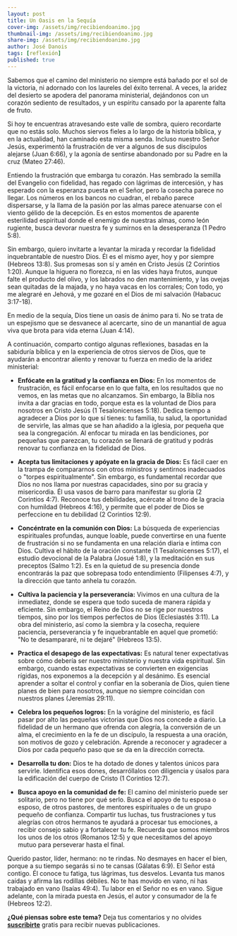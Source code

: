 ```yaml
---
layout: post
title: Un Oasis en la Sequía
cover-img: /assets/img/recibiendoanimo.jpg
thumbnail-img: /assets/img/recibiendoanimo.jpg
share-img: /assets/img/recibiendoanimo.jpg
author: José Danois
tags: [reflexión]
published: true
---
```

Sabemos que el camino del ministerio no siempre está bañado por el sol de la victoria, ni adornado con los laureles del éxito terrenal. A veces, la aridez del desierto se apodera del panorama ministerial, dejándonos con un corazón sediento de resultados, y un espíritu cansado por la aparente falta de fruto.

Si hoy te encuentras atravesando este valle de sombra, quiero recordarte que no estás solo. Muchos siervos fieles a lo largo de la historia bíblica, y en la actualidad, han caminado esta misma senda. Incluso nuestro Señor Jesús, experimentó la frustración de ver a algunos de sus discípulos alejarse (Juan 6:66), y la agonía de sentirse abandonado por su Padre en la cruz (Mateo 27:46).

Entiendo la frustración que embarga tu corazón. Has sembrado la semilla del Evangelio con fidelidad, has regado con lágrimas de intercesión, y has esperado con la esperanza puesta en el Señor, pero la cosecha parece no llegar. Los números en los bancos no cuadran, el rebaño parece dispersarse, y la llama de la pasión por las almas parece atenuarse con el viento gélido de la decepción. Es en estos momentos de aparente esterilidad espiritual donde el enemigo de nuestras almas, como león rugiente, busca devorar nuestra fe y sumirnos en la desesperanza (1 Pedro 5:8).

Sin embargo, quiero invitarte a levantar la mirada y recordar la fidelidad inquebrantable de nuestro Dios. Él es el mismo ayer, hoy y por siempre (Hebreos 13:8). Sus promesas son sí y amén en Cristo Jesús (2 Corintios 1:20). Aunque la higuera no florezca, ni en las vides haya frutos, aunque falte el producto del olivo, y los labrados no den mantenimiento, y las ovejas sean quitadas de la majada, y no haya vacas en los corrales; Con todo, yo me alegraré en Jehová, y me gozaré en el Dios de mi salvación (Habacuc 3:17-18).

En medio de la sequía, Dios tiene un oasis de ánimo para ti. No se trata de un espejismo que se desvanece al acercarte, sino de un manantial de agua viva que brota para vida eterna (Juan 4:14).

A continuación, comparto contigo algunas reflexiones, basadas en la sabiduría bíblica y en la experiencia de otros siervos de Dios, que te ayudarán a encontrar aliento y renovar tu fuerza en medio de la aridez ministerial:

-   **Enfócate en la gratitud y la confianza en Dios:** En los momentos de frustración, es fácil enfocarse en lo que falta, en los resultados que no vemos, en las metas que no alcanzamos. Sin embargo, la Biblia nos invita a dar gracias en todo, porque esta es la voluntad de Dios para nosotros en Cristo Jesús (1 Tesalonicenses 5:18). Dedica tiempo a agradecer a Dios por lo que sí tienes: tu familia, tu salud, la oportunidad de servirle, las almas que se han añadido a la iglesia, por pequeña que sea la congregación. Al enfocar tu mirada en las bendiciones, por pequeñas que parezcan, tu corazón se llenará de gratitud y podrás renovar tu confianza en la fidelidad de Dios.
    
-   **Acepta tus limitaciones y apóyate en la gracia de Dios:** Es fácil caer en la trampa de compararnos con otros ministros y sentirnos inadecuados o "torpes espiritualmente". Sin embargo, es fundamental recordar que Dios no nos llama por nuestras capacidades, sino por su gracia y misericordia. Él usa vasos de barro para manifestar su gloria (2 Corintios 4:7). Reconoce tus debilidades, acércate al trono de la gracia con humildad (Hebreos 4:16), y permite que el poder de Dios se perfeccione en tu debilidad (2 Corintios 12:9).
    
-   **Concéntrate en la comunión con Dios:** La búsqueda de experiencias espirituales profundas, aunque loable, puede convertirse en una fuente de frustración si no se fundamenta en una relación diaria e íntima con Dios. Cultiva el hábito de la oración constante (1 Tesalonicenses 5:17), el estudio devocional de la Palabra (Josué 1:8), y la meditación en sus preceptos (Salmo 1:2). Es en la quietud de su presencia donde encontrarás la paz que sobrepasa todo entendimiento (Filipenses 4:7), y la dirección que tanto anhela tu corazón.
    
-   **Cultiva la paciencia y la perseverancia:** Vivimos en una cultura de la inmediatez, donde se espera que todo suceda de manera rápida y eficiente. Sin embargo, el Reino de Dios no se rige por nuestros tiempos, sino por los tiempos perfectos de Dios (Eclesiastés 3:11). La obra del ministerio, así como la siembra y la cosecha, requiere paciencia, perseverancia y fe inquebrantable en aquel que prometió: "No te desampararé, ni te dejaré" (Hebreos 13:5).
    
-   **Practica el desapego de las expectativas:** Es natural tener expectativas sobre cómo debería ser nuestro ministerio y nuestra vida espiritual. Sin embargo, cuando estas expectativas se convierten en exigencias rígidas, nos exponemos a la decepción y al desánimo. Es esencial aprender a soltar el control y confiar en la soberanía de Dios, quien tiene planes de bien para nosotros, aunque no siempre coincidan con nuestros planes (Jeremías 29:11).
    
-   **Celebra los pequeños logros:** En la vorágine del ministerio, es fácil pasar por alto las pequeñas victorias que Dios nos concede a diario. La fidelidad de un hermano que ofrenda con alegría, la conversión de un alma, el crecimiento en la fe de un discípulo, la respuesta a una oración, son motivos de gozo y celebración. Aprende a reconocer y agradecer a Dios por cada pequeño paso que se da en la dirección correcta.
    
-   **Desarrolla tu don:** Dios te ha dotado de dones y talentos únicos para servirle. Identifica esos dones, desarróllalos con diligencia y úsalos para la edificación del cuerpo de Cristo (1 Corintios 12:7).
    
-   **Busca apoyo en la comunidad de fe:** El camino del ministerio puede ser solitario, pero no tiene por qué serlo. Busca el apoyo de tu esposa o esposo, de otros pastores, de mentores espirituales o de un grupo pequeño de confianza. Compartir tus luchas, tus frustraciones y tus alegrías con otros hermanos te ayudará a procesar tus emociones, a recibir consejo sabio y a fortalecer tu fe. Recuerda que somos miembros los unos de los otros (Romanos 12:5) y que necesitamos del apoyo mutuo para perseverar hasta el final.
    
Querido pastor, líder, hermano: no te rindas. No desmayes en hacer el bien, porque a su tiempo segarás si no te cansas (Gálatas 6:9). El Señor está contigo. Él conoce tu fatiga, tus lágrimas, tus desvelos. Levanta tus manos caídas y afirma las rodillas débiles. No te has movido en vano, ni has trabajado en vano (Isaías 49:4). Tu labor en el Señor no es en vano. Sigue adelante, con la mirada puesta en Jesús, el autor y consumador de la fe (Hebreos 12:2).

**¿Qué piensas sobre este tema?** Deja tus comentarios y no olvides **[suscribirte](https://www.feedio.co/@jdanois)** gratis para recibir nuevas publicaciones.
